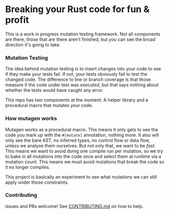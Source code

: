 # Breaking your Rust code for fun & profit

This is a work in progress mutation testing framework. Not all components are there, those that are there aren't finished, but you can see the broad direction it's going to take.

### Mutation Testing

The idea behind mutation testing is to insert changes into your code to see if they make your tests fail. If not, your tests obviously fail to test the changed code.
The difference to line or branch coverage is that those measure if the code under test was *executed*, but that says nothing about whether the tests would have caught any error.

This repo has two components at the moment: A helper library and a procedural macro that mutates your code.

### How mutagen works

Mutagen works as a procedural macro. This means it only gets to see the code you mark up with the `#[mutate]` annotation, nothing more. It also will
only see the bare AST, no inferred types, no control flow or data flow, unless we analyse them ourselves. But not only that, we want to be *fast*.
This means we want to avoid doing one compile run per mutation, so we try to bake in all mutations into the code once and select them at runtime via
a mutation count. This means we must avoid mutations that break the code so it no longer compiles.

This project is basically an experiment to see what mutations we can still apply under those constraints.

### Contributing

issues and PRs welcome! See [CONTRIBUTING.md](CONTRIBUTING.md) on how to help.
